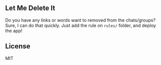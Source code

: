 ## Let Me Delete It
Do you have any links or words want to removed from the chats/groups? Sure, I can do that quickly. Just add the rule on `rules/` folder, and deploy the app!

## License
MIT